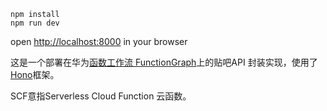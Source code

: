 ```
npm install
npm run dev
```

open <http://localhost:8000> in your browser

这是一个部署在华为[函数工作流 FunctionGraph](https://www.huaweicloud.com/intl/zh-cn/product/functiongraph.html)上的贴吧API
封装实现，使用了[Hono](https://hono.dev/)框架。

SCF意指Serverless Cloud Function 云函数。

